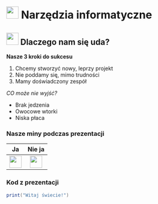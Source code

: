 # <img src='https://raw.githubusercontent.com/Tarikul-Islam-Anik/Microsoft-Teams-Animated-Emojis/master/Emojis/Objects/Laptop.png' width="32px" /> Narzędzia informatyczne 
## <img src='https://raw.githubusercontent.com/Tarikul-Islam-Anik/Microsoft-Teams-Animated-Emojis/master/Emojis/Smilies/Thinking%20Face.png' width="32px" /> Dlaczego nam się uda?
**Nasze 3 kroki do sukcesu**
 1. Chcemy stworzyć nowy, leprzy projekt
 2. Nie poddamy się, mimo trudności
 3. Mamy doświadczony zespół

*CO może nie wyjść?*
 - Brak jedzenia
 - Owocowe wtorki
 - Niska płaca

### Nasze miny podczas prezentacji
| Ja | Nie ja |
| :---: | :---: |
|<img src='https://raw.githubusercontent.com/Tarikul-Islam-Anik/Microsoft-Teams-Animated-Emojis/master/Emojis/Smilies/Angry Face.png' width="32px" />|<img src='https://raw.githubusercontent.com/Tarikul-Islam-Anik/Microsoft-Teams-Animated-Emojis/master/Emojis/Smilies/Rolling on the Floor Laughing.png' width="32px" />|
### Kod z prezentacji
``` Lua
print("Witaj świecie!")
```
